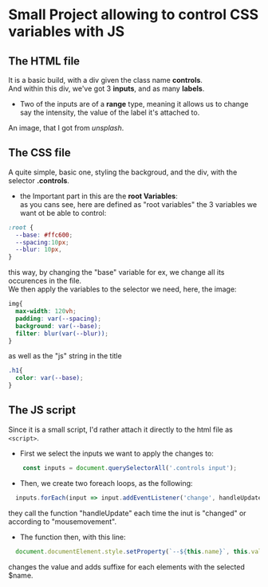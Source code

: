 # Small Project allowing to control CSS variables with JS

## The HTML file

It is a basic build, with a div given the class name <b>controls</b>. <br>
And within this div, we've got 3 <b>inputs</b>, and as many <b>labels</b>.<br>

* Two of the inputs are of a <b>range</b> type, meaning it allows us to change say the intensity, the value of the label it's attached to.  

An image, that I got from <i>unsplash</i>.<br>

## The CSS file
A quite simple, basic one, styling the backgroud, and the div, with the selector <b>.controls</b>. <br>
  * the Important part in this are the <b>root Variables</b>: <br>
  as you cans see, here are defined as "root variables" the 3 variables we want ot be able to control:
  ```css
  :root {
    --base: #ffc600;
    --spacing:10px;
    --blur: 10px,
  }
  ```
  this way, by changing the "base" variable for ex, we change all its occurences in the file. <br>
  We then apply the variables to the selector we need, here, the image:
  ```css
  img{
    max-width: 120vh;
    padding: var(--spacing);
    background: var(--base);
    filter: blur(var(--blur));
  }
  ```
  as well as the "js" string in the title
  ```css
  .h1{
    color: var(--base);
  }
  ```

  ## The JS script
  Since it is a small script, I'd rather attach it directly to the html file as ```<script>```. <br>

  * First we select the inputs we want to apply the changes to:
  ```js
      const inputs = document.querySelectorAll('.controls input');

  ```
  * Then, we create two foreach loops, as the following:
  ```js
    inputs.forEach(input => input.addEventListener('change', handleUpdate));

  ```
  they call the function "handleUpdate" each time the inut is "changed" or according to "mousemovement".

  * The function then, with this line:
  ```js
    document.documentElement.style.setProperty(`--${this.name}`, this.value + suffixe)

  ```
  changes the value and adds suffixe for each elements with the selected $name. 